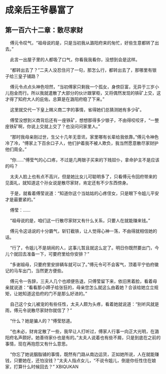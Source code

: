 # 成亲后王爷暴富了 
 ## 第一百六十二章：散尽家财
     傅元令叹气，“祖母说的是，只是当初我从潞阳府来的匆忙，好些生意都转了出去。”

    此言一出屋子里的人都吸了口气，你看我我看你，没想到会是这样。

    “都转出去了？”二夫人没忍住问了一句，那怎么行，都转出去了，那哪里有银子给三皇子铺路？

    傅元令点点头神色坦然，“当初傅家只剩我一个孤女，身傍巨富，无异于三岁小儿抱金而行。所以我就遣散了大部分的伙计跟掌柜，又将偶然发现的铁矿上交，这才得了知府大人的庇佑，总算是在潞阳府稳了下来。”

    这里就交代一下皇上赐义商二字的事情，省得她们总猜测她有多少矿。

    傅莹没想到义商背后还有一座铁矿，想想那得多少银子，不由得咬咬牙，“一整座铁矿啊，你说上交就上交了？也没问问家里人。”

    “那时我母亲刚过世，生父十几年无音讯，家里哪有长辈给我依靠。”傅元令神色冷了冷，“傅家上下百余口子人，他们护着我不被人欺负，我当然愿意散尽家财护他们周全。”

    “你……”傅莹气的心口疼，不过是几两银子买来的下贱奴仆，拿命护主不是应该的吗？

    太夫人脸上也有点不高兴，但是她比女儿可聪明多了，只看傅元令回府带来的见面礼，就知道这个孙女说是散尽家财，肯定还有不少东西傍身。

    于是，就看着傅莹说道：“知道你这个当姑姑的心疼侄女，只是眼下令姐儿平安才是最要紧的。”

    傅莹：……

    “祖母说的是，咱们这一行散尽家财又有什么关系，只要人在就能赚来钱。”

    傅元令这话说的十分霸气，斩钉截铁，让人觉得心神一荡，不由得就相信她的话。

    “行了，令姐儿不是胡闹的人，这事儿暂且就这么定了。明日你既然要出门，今儿个就回去准备一下，可要府里给你安排？”

    “多谢祖母，只要府里安排辆车就可以了。”傅元令可不会客气，顶着平宁伯府徽记的马车出门，当然更方便些。

    傅元令一告辞，三夫人几个也顺便告退，只傅莹留下来，依旧黑着脸，看着母亲就说道：“看看那小蹄子给张狂的，母亲您怎么就这么由着她？合该给她立立规矩，让她知道这伯府的门不是那么好进的。”

    自己这个女儿被宠的有些任性，太夫人颇为头疼，看着她就说道：“别听风就是雨，傅元令说散尽家财你就信了？”

    “什么？她是骗人的？”傅莹怒道。

    “也未必，财肯定散了一些，我早让人打听过，傅家人行事一向正大光明，在潞阳府名声颇好。她善待家仆也是有的。”太夫人说着也有些不屑，只是到底在之前的事情，现在再抱怨又有什么意思。

    “你忘了她说胭脂铺的事情，既然有门路从南边运货，正如她所说，人在就能赚钱，只要她在，还怕没钱？”太夫人指点女儿，“不说令姐儿，倒是你任性住在娘家，打算什么时候回去？” 
XBIQUKAN